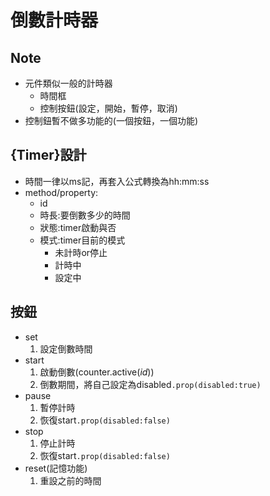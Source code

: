 # 倒數計時器

## Note
* 元件類似一般的計時器  
    * 時間框
    * 控制按鈕(設定，開始，暫停，取消)
* 控制鈕暫不做多功能的(一個按鈕，一個功能)

## {Timer}設計
* 時間一律以ms記，再套入公式轉換為hh:mm:ss
* method/property:
    * id
    * 時長:要倒數多少的時間
    * 狀態:timer啟動與否
    * 模式:timer目前的模式
        * 未計時or停止
        * 計時中
        * 設定中

## 按鈕
* set   
    1. 設定倒數時間
* start
    1. 啟動倒數(counter.active(_id_))
    2. 倒數期間，將自己設定為disabled`.prop(disabled:true)`
* pause
    1. 暫停計時
    2. 恢復start`.prop(disabled:false)`
* stop
    1. 停止計時
    2. 恢復start`.prop(disabled:false)`
* reset(記憶功能)
    1. 重設之前的時間
    